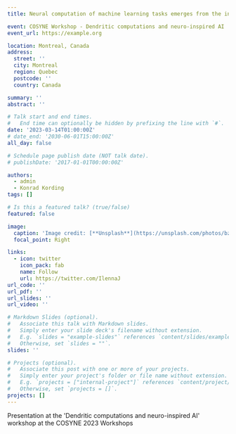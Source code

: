 ```yaml
---
title: Neural computation of machine learning tasks emerges from the interaction of dendritic properties

event: COSYNE Workshop - Dendritic computations and neuro-inspired AI
event_url: https://example.org

location: Montreal, Canada
address:
  street: ''
  city: Montreal
  region: Quebec
  postcode: ''
  country: Canada

summary: ''
abstract: ''

# Talk start and end times.
#   End time can optionally be hidden by prefixing the line with `#`.
date: '2023-03-14T01:00:00Z'
# date_end: '2030-06-01T15:00:00Z'
all_day: false

# Schedule page publish date (NOT talk date).
# publishDate: '2017-01-01T00:00:00Z'

authors: 
  - admin
  - Konrad Kording
tags: []

# Is this a featured talk? (true/false)
featured: false

image:
  caption: 'Image credit: [**Unsplash**](https://unsplash.com/photos/bzdhc5b3Bxs)'
  focal_point: Right

links:
  - icon: twitter
    icon_pack: fab
    name: Follow
    url: https://twitter.com/IlennaJ
url_code: ''
url_pdf: ''
url_slides: ''
url_video: ''

# Markdown Slides (optional).
#   Associate this talk with Markdown slides.
#   Simply enter your slide deck's filename without extension.
#   E.g. `slides = "example-slides"` references `content/slides/example-slides.md`.
#   Otherwise, set `slides = ""`.
slides: ''

# Projects (optional).
#   Associate this post with one or more of your projects.
#   Simply enter your project's folder or file name without extension.
#   E.g. `projects = ["internal-project"]` references `content/project/deep-learning/index.md`.
#   Otherwise, set `projects = []`.
projects: []
---
```


Presentation at the 'Dendritic computations and neuro-inspired AI' workshop at the COSYNE 2023 Workshops